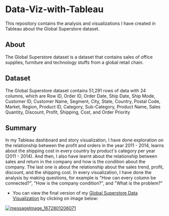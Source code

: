 # Data-Viz-with-Tableau
This repository contains the analysis and visualizations I have created in Tableau about the Global Superstore dataset.

## About
The Global Superstore dataset is a dataset that contains sales of office supplies, furniture and technology stuffs from a global retail chain.

## Dataset
The Global Superstore dataset contains 51,291 rows of data with 24 columns, which are Row ID, Order ID, Order Date, Ship Date, Ship Mode, Customer ID, Customer Name, Segment, City, State, Country, Postal Code, Market, Region, Product ID, Category, Sub-Category, Product Name, Sales Quantity, Discount, Profit, Shipping, Cost, and Order Priority

## Summary
In my Tableau dashboard and story visualization, I have done exploration on the relationship between the profit and orders in the year 2011 - 2014, learns about the shipping cost in every country by product's category per year (2011 - 2014). And then, I also have learnt about the relationship between sales and return in the company and how is the condition about the company. The last one is about the relationship about the sales trend, profit, discount, and the shipping cost. In every visualization, I have done the analysis by making questions, for example is "How can every column be connected?", "How is the company condition?", and "What is the problem?"

- You can view the final version of my [Global Superstore Data Visualization](https://public.tableau.com/views/GlobalSuperstoreVisualization_16727990932380/Story1?:language=en-US&:display_count=n&:origin=viz_share_link) by clicking on image below:

[![messageImage_1672801206071](https://user-images.githubusercontent.com/89431507/210476833-52fc6efe-8787-470c-bfc5-0ba7d317dc0c.jpg)](https://public.tableau.com/views/GlobalSuperstoreVisualization_16727990932380/Story1?:language=en-US&:display_count=n&:origin=viz_share_link)

